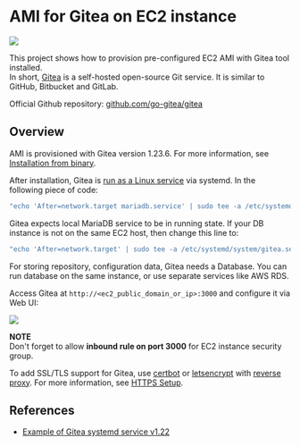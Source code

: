 # AMI for Gitea on EC2 instance

![](https://i.imgur.com/0KSOnvb.png)

This project shows how to provision pre-configured EC2 AMI with Gitea tool installed.  
In short, [Gitea](https://docs.gitea.com/) is a self-hosted open-source Git service. It is similar to GitHub, Bitbucket and GitLab.

Official Github repository: [github.com/go-gitea/gitea](https://github.com/go-gitea/gitea)

## Overview
AMI is provisioned with Gitea version 1.23.6. For more information, see [Installation from binary](https://docs.gitea.com/installation/install-from-binary).

After installation, Gitea is [run as a Linux service](https://docs.gitea.com/installation/linux-service) via systemd.
In the following piece of code:
```bash
"echo 'After=network.target mariadb.service' | sudo tee -a /etc/systemd/system/gitea.service",
```
Gitea expects local MariaDB service to be in running state. If your DB instance is not on the same EC2 host, then change this line to:
```bash
"echo 'After=network.target' | sudo tee -a /etc/systemd/system/gitea.service",
```

For storing repository, configuration data, Gitea needs a Database. You can run database on the same instance, or use separate services
like AWS RDS. 

Access Gitea at `http://<ec2_public_domain_or_ip>:3000` and configure it via Web UI:

![](https://i.imgur.com/K6Nnhnd.png)

**NOTE**  
Don't forget to allow **inbound rule on port 3000** for EC2 instance security group.

To add SSL/TLS support for Gitea, use [certbot](https://certbot.eff.org/) or [letsencrypt](https://letsencrypt.org/) with [reverse proxy](https://docs.gitea.com/administration/reverse-proxies). For more information,
see [HTTPS Setup](https://docs.gitea.com/administration/https-setup). 

## References
- [Example of Gitea systemd service v1.22](https://github.com/go-gitea/gitea/blob/release/v1.22/contrib/systemd/gitea.service)
